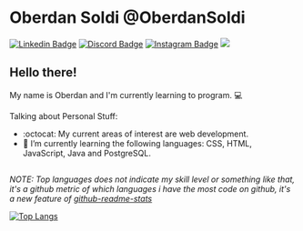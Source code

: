 # Oberdan Soldi @OberdanSoldi
[![Linkedin Badge](https://img.shields.io/badge/-LinkedIn-blue?style=flat&logo=LinkedIn&logoColor=white)](https://www.linkedin.com/in/oberdan-soldi-055203204/)
[![Discord Badge](https://img.shields.io/badge/-Discord-7289DA?style=flat&logo=Discord&logoColor=white)](https://www.discord.com/)
[![Instagram Badge](https://img.shields.io/badge/-Instagram-C13584?style=flat&logo=Instagram&logoColor=white)](https://www.instagram.com/)
![](https://komarev.com/ghpvc/?username=OberdanSoldi&label=Profile+Views&style=flat&color=gray)

## Hello there! 

My name is Oberdan and I'm currently learning to program. 💻


Talking about Personal Stuff:
- :octocat: My current areas of interest are web development. 
- :book: I’m currently learning the following languages: CSS, HTML, JavaScript, Java and PostgreSQL.

##
*NOTE: Top languages does not indicate my skill level or something like that, it's a github metric of which languages i have the most code on github, it's a new feature of [github-readme-stats](https://github.com/anuraghazra/github-readme-stats)*

[![Top Langs](https://github-readme-stats.vercel.app/api/top-langs/?username=OberdanSoldi&layout=compact)](https://github.com/anuraghazra/github-readme-stats)
